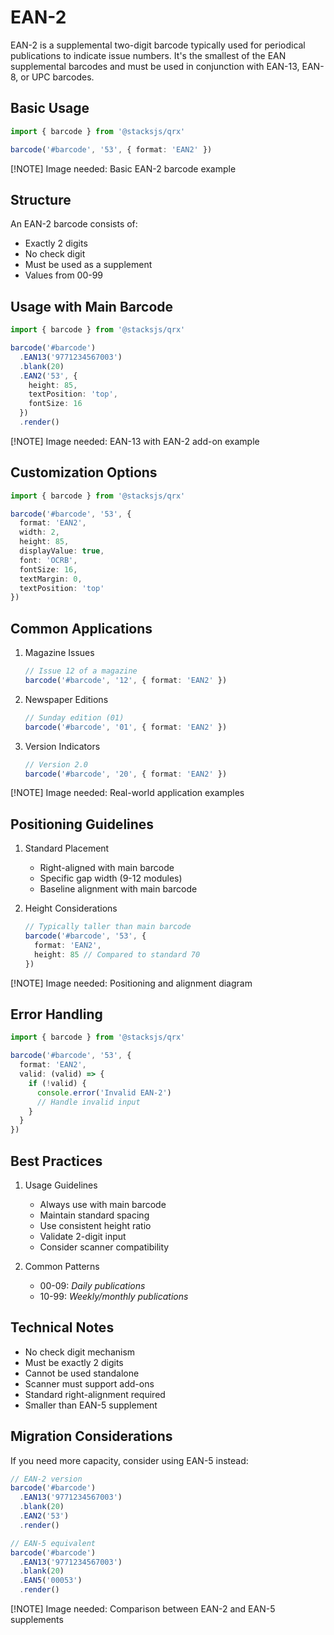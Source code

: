# EAN-2

EAN-2 is a supplemental two-digit barcode typically used for periodical publications to indicate issue numbers. It's the smallest of the EAN supplemental barcodes and must be used in conjunction with EAN-13, EAN-8, or UPC barcodes.

## Basic Usage

```ts
import { barcode } from '@stacksjs/qrx'

barcode('#barcode', '53', { format: 'EAN2' })
```

[!NOTE] Image needed: Basic EAN-2 barcode example

## Structure

An EAN-2 barcode consists of:

- Exactly 2 digits
- No check digit
- Must be used as a supplement
- Values from 00-99

## Usage with Main Barcode

```ts
import { barcode } from '@stacksjs/qrx'

barcode('#barcode')
  .EAN13('9771234567003')
  .blank(20)
  .EAN2('53', {
    height: 85,
    textPosition: 'top',
    fontSize: 16
  })
  .render()
```

[!NOTE] Image needed: EAN-13 with EAN-2 add-on example

## Customization Options

```ts
import { barcode } from '@stacksjs/qrx'

barcode('#barcode', '53', {
  format: 'EAN2',
  width: 2,
  height: 85,
  displayValue: true,
  font: 'OCRB',
  fontSize: 16,
  textMargin: 0,
  textPosition: 'top'
})
```

## Common Applications

1. Magazine Issues
   ```ts
   // Issue 12 of a magazine
   barcode('#barcode', '12', { format: 'EAN2' })
   ```

2. Newspaper Editions
   ```ts
   // Sunday edition (01)
   barcode('#barcode', '01', { format: 'EAN2' })
   ```

3. Version Indicators
   ```ts
   // Version 2.0
   barcode('#barcode', '20', { format: 'EAN2' })
   ```

[!NOTE] Image needed: Real-world application examples

## Positioning Guidelines

1. Standard Placement
   - Right-aligned with main barcode
   - Specific gap width (9-12 modules)
   - Baseline alignment with main barcode

2. Height Considerations
   ```ts
   // Typically taller than main barcode
   barcode('#barcode', '53', {
     format: 'EAN2',
     height: 85 // Compared to standard 70
   })
   ```

[!NOTE] Image needed: Positioning and alignment diagram

## Error Handling

```ts
import { barcode } from '@stacksjs/qrx'

barcode('#barcode', '53', {
  format: 'EAN2',
  valid: (valid) => {
    if (!valid) {
      console.error('Invalid EAN-2')
      // Handle invalid input
    }
  }
})
```

## Best Practices

1. Usage Guidelines
   - Always use with main barcode
   - Maintain standard spacing
   - Use consistent height ratio
   - Validate 2-digit input
   - Consider scanner compatibility

2. Common Patterns
   - 00-09: _Daily publications_
   - 10-99: _Weekly/monthly publications_

## Technical Notes

- No check digit mechanism
- Must be exactly 2 digits
- Cannot be used standalone
- Scanner must support add-ons
- Standard right-alignment required
- Smaller than EAN-5 supplement

## Migration Considerations

If you need more capacity, consider using EAN-5 instead:

```ts
// EAN-2 version
barcode('#barcode')
  .EAN13('9771234567003')
  .blank(20)
  .EAN2('53')
  .render()

// EAN-5 equivalent
barcode('#barcode')
  .EAN13('9771234567003')
  .blank(20)
  .EAN5('00053')
  .render()
```

[!NOTE] Image needed: Comparison between EAN-2 and EAN-5 supplements
